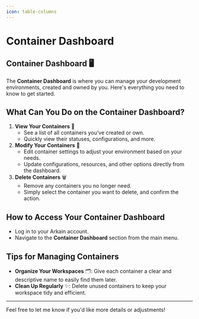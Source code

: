 ```yaml
---
icon: table-columns
---
```


# Container Dashboard

## Container Dashboard 🖥️

The **Container Dashboard** is where you can manage your development environments, created and owned by you. Here's everything you need to know to get started.

## **What Can You Do on the Container Dashboard?**

1. **View Your Containers** 🧐
   * See a list of all containers you’ve created or own.
   * Quickly view their statuses, configurations, and more.
2. **Modify Your Containers** 🔧
   * Edit container settings to adjust your environment based on your needs.
   * Update configurations, resources, and other options directly from the dashboard.
3. **Delete Containers** 🗑️
   * Remove any containers you no longer need.
   * Simply select the container you want to delete, and confirm the action.

## **How to Access Your Container Dashboard**

* Log in to your Arkain account.
* Navigate to the **Container Dashboard** section from the main menu.

## **Tips for Managing Containers**

* **Organize Your Workspaces** 🗂️: Give each container a clear and descriptive name to easily find them later.
* **Clean Up Regularly** ✨: Delete unused containers to keep your workspace tidy and efficient.

***

Feel free to let me know if you'd like more details or adjustments!
